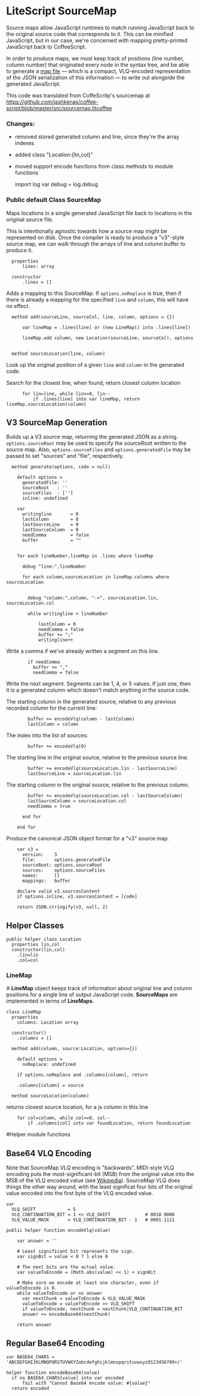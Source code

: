 # LiteScript SourceMap

Source maps allow JavaScript runtimes to match running JavaScript back to
the original source code that corresponds to it. This can be minified
JavaScript, but in our case, we're concerned with mapping pretty-printed
JavaScript back to CoffeeScript.

In order to produce maps, we must keep track of positions (line number, column number)
that originated every node in the syntax tree, and be able to generate a
[map file](https://docs.google.com/document/d/1U1RGAehQwRypUTovF1KRlpiOFze0b-_2gc6fAH0KY0k/edit)
— which is a compact, VLQ-encoded representation of the JSON serialization
of this information — to write out alongside the generated JavaScript.

This code was translated from CoffeScritp's sourcemap at
https://github.com/jashkenas/coffee-script/blob/master/src/sourcemap.litcoffee

### Changes: 
- removed stored generated column and line, since they're the array indexes
- added class "Location:{lin,col}"
- moved support encode functions from class methods to module functions


    import log
    var debug = log.debug


### Public default Class SourceMap

Maps locations in a single generated JavaScript file back to locations in
the original source file.

This is intentionally agnostic towards how a source map might be represented on
disk. Once the compiler is ready to produce a "v3"-style source map, we can walk
through the arrays of line and column buffer to produce it.

      properties 
          lines: array

      constructor
          .lines = []

Adds a mapping to this SourceMap.
If `options.noReplace` is true, then if there is already a mapping 
for the specified `line` and `column`, this will have no effect.

      method add(sourceLine, sourceCol, line, column, options = {}) 

          var lineMap = .lines[line] or (new LineMap() into .lines[line])

          lineMap.add column, new Location(sourceLine, sourceCol), options


      method sourceLocation(line, column)

Look up the original position of a given 
`line` and `column` in the generated code.

Search for the closest line, when found, return closest column location

          for lin=line, while lin>=0, lin--
              if .lines[line] into var lineMap, return lineMap.sourceLocation(column)

V3 SourceMap Generation
-----------------------

Builds up a V3 source map, returning the generated JSON as a string.
`options.sourceRoot` may be used to specify the sourceRoot written to the source
map.  Also, `options.sourceFiles` and `options.generatedFile` may be passed to
set "sources" and "file", respectively.

      method generate(options, code = null) 
        
        default options = 
          generatedFile: ''
          sourceRoot   : ''
          sourceFiles  : ['']
          inline: undefined

        var
          writingline       = 0
          lastColumn        = 0
          lastSourceLine    = 0
          lastSourceColumn  = 0
          needComma         = false
          buffer            = ""


        for each lineNumber,lineMap in .lines where lineMap

          debug "line:",lineNumber

          for each column,sourceLocation in lineMap.columns where sourceLocation


            debug "column:",column, "->", sourceLocation.lin, sourceLocation.col

            while writingline < lineNumber

                lastColumn = 0
                needComma = false
                buffer += ";"
                writingline++

Write a comma if we've already written a segment on this line.

            if needComma
              buffer += ","
              needComma = false

Write the next segment. Segments can be 1, 4, or 5 values.  If just one, then it
is a generated column which doesn't match anything in the source code.

The starting column in the generated source, relative to any previous recorded
column for the current line:

            buffer += encodeVlq(column - lastColumn)
            lastColumn = column

The index into the list of sources:

            buffer += encodeVlq(0)

The starting line in the original source, relative to the previous source line.

            buffer += encodeVlq(sourceLocation.lin - lastSourceLine)
            lastSourceLine = sourceLocation.lin

The starting column in the original source, relative to the previous column.

            buffer += encodeVlq(sourceLocation.col - lastSourceColumn)
            lastSourceColumn = sourceLocation.col
            needComma = true

          end for

        end for

Produce the canonical JSON object format for a "v3" source map.

        var v3 =
          version:    3
          file:       options.generatedFile
          sourceRoot: options.sourceRoot
          sources:    options.sourceFiles
          names:      []
          mappings:   buffer

        declare valid v3.sourcesContent
        if options.inline, v3.sourcesContent = [code] 

        return JSON.stringify(v3, null, 2)


## Helper Classes

    public helper class Location
      properties lin,col
      constructor(lin,col)
        .lin=lin
        .col=col

### LineMap

A **LineMap** object keeps track of information about original line and column
positions for a single line of output JavaScript code.
**SourceMaps** are implemented in terms of **LineMaps**.

    class LineMap
      properties 
        columns: Location array

      constructor()
        .columns = []

      method add(column, source:Location, options={})

        default options = 
          noReplace: undefined

        if options.noReplace and .columns[column], return 
        
        .columns[column] = source

      method sourceLocation(column)

returns closest source location, for a js column in this line

        for col=column, while col>=0, col--
            if .columns[col] into var foundLocation, return foundLocation


#Helper module functions

Base64 VLQ Encoding
-------------------

Note that SourceMap VLQ encoding is "backwards".  MIDI-style VLQ encoding puts
the most-significant-bit (MSB) from the original value into the MSB of the VLQ
encoded value (see [Wikipedia](http://en.wikipedia.org/wiki/File:Uintvar_coding.svg)).
SourceMap VLQ does things the other way around, with the least significat four
bits of the original value encoded into the first byte of the VLQ encoded value.

    var 
      VLQ_SHIFT            = 5
      VLQ_CONTINUATION_BIT = 1 << VLQ_SHIFT             # 0010 0000
      VLQ_VALUE_MASK       = VLQ_CONTINUATION_BIT - 1   # 0001 1111

    public helper function encodeVlq(value) 

        var answer = ''

        # Least significant bit represents the sign.
        var signBit = value < 0 ? 1 else 0

        # The next bits are the actual value.
        var valueToEncode = (Math.abs(value) << 1) + signBit

        # Make sure we encode at least one character, even if valueToEncode is 0.
        while valueToEncode or no answer
          var nextChunk = valueToEncode & VLQ_VALUE_MASK
          valueToEncode = valueToEncode >> VLQ_SHIFT
          if valueToEncode, nextChunk = nextChunk|VLQ_CONTINUATION_BIT 
          answer += encodeBase64(nextChunk)

        return answer


Regular Base64 Encoding
-----------------------

    var BASE64_CHARS = 'ABCDEFGHIJKLMNOPQRSTUVWXYZabcdefghijklmnopqrstuvwxyz0123456789+/'

    helper function encodeBase64(value) 
      if no BASE64_CHARS[value] into var encoded
          fail with "Cannot Base64 encode value: #{value}"
      return encoded

